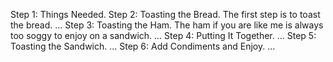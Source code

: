 Step 1: Things Needed. 
Step 2: Toasting the Bread. The first step is to toast the bread. ...
Step 3: Toasting the Ham. The ham if you are like me is always too soggy to enjoy on a sandwich. ...
Step 4: Putting It Together. ...
Step 5: Toasting the Sandwich. ...
Step 6: Add Condiments and Enjoy. ...